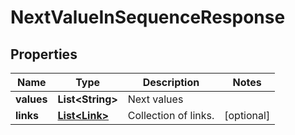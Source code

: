 

# NextValueInSequenceResponse


## Properties

Name | Type | Description | Notes
------------ | ------------- | ------------- | -------------
**values** | **List&lt;String&gt;** | Next values | 
**links** | [**List&lt;Link&gt;**](Link.md) | Collection of links. |  [optional]



